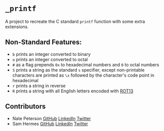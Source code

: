 # `_printf`

A project to recreate the C standard `printf` function with some extra extensions.

## Non-Standard Features:
- `b` prints an integer converted to binary
- `o` prints an integer converted to octal
- `#` as a flag prepends `0x` to hexadecimal numbers and `0` to octal numbers
- `S` prints a string as the standard `s` specifier, except non-printable characters are printed as `\x` followed by the character's code point in hexadecimal
- `r` prints a string in reverse
- `R` prints a string with all English letters encoded with [ROT13](https://en.wikipedia.org/wiki/ROT13)

## Contributors
- Nate Peterson [GitHub](https://github.com/blueExcess/) [LinkedIn](https://www.linkedin.com/in/natefp/) [Twitter](https://twitter.com/Natefp)
- Sam Hermes [GitHub](https://github.com/HermesBoots/) [LinkedIn](https://www.linkedin.com/in/samuel-hermes/) [Twitter](https://twitter.com/SamHermesBoots)
